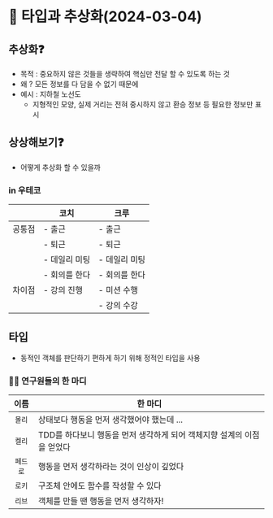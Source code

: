 # 🧪 타입과 추상화(2024-03-04)

## 추상화❓

- 목적 : 중요하지 않은 것들을 생략하여 핵심만 전달 할 수 있도록 하는 것
- 왜 ? 모든 정보를 다 담을 수 없기 때문에
- 예시 : 지하철 노선도
  - 지형적인 모양, 실제 거리는 전혀 중시하지 않고 환승 정보 등 필요한 정보만 표시

## 상상해보기❓

- 어떻게 추상화 할 수 있을까

### in 우테코

|        | 코치          | 크루          |
| ------ | ------------- | ------------- |
| 공통점 | - 출근        | - 출근        |
|        | - 퇴근        | - 퇴근        |
|        | - 데일리 미팅 | - 데일리 미팅 |
|        | - 회의를 한다 | - 회의를 한다 |
| 차이점 | - 강의 진행   | - 미션 수행   |
|        |               | - 강의 수강   |

## 타입

- 동적인 객체를 판단하기 편하게 하기 위해 정적인 타입을 사용

### 🧑‍🔬 연구원들의 한 마디

|   이름   | 한 마디                                                                |
| :------: | ---------------------------------------------------------------------- |
|  `몰리`  | 상태보다 행동을 먼저 생각했어야 했는데 ...                             |
|  `켈리`  | TDD를 하다보니 행동을 먼저 생각하게 되어 객체지향 설계의 이점을 얻었다 |
| `페드로` | 행동을 먼저 생각하라는 것이 인상이 깊었다                              |
|  `로키`  | 구조체 안에도 함수를 작성할 수 있다                                    |
|  `리브`  | 객체를 만들 땐 행동을 먼저 생각하자!                                   |

